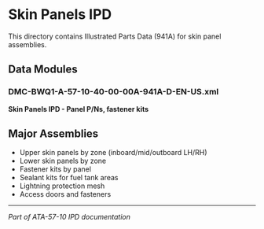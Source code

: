 # Skin Panels IPD

This directory contains Illustrated Parts Data (941A) for skin panel assemblies.

## Data Modules

### DMC-BWQ1-A-57-10-40-00-00A-941A-D-EN-US.xml
**Skin Panels IPD - Panel P/Ns, fastener kits**

## Major Assemblies

- Upper skin panels by zone (inboard/mid/outboard LH/RH)
- Lower skin panels by zone
- Fastener kits by panel
- Sealant kits for fuel tank areas
- Lightning protection mesh
- Access doors and fasteners

---

*Part of ATA-57-10 IPD documentation*
